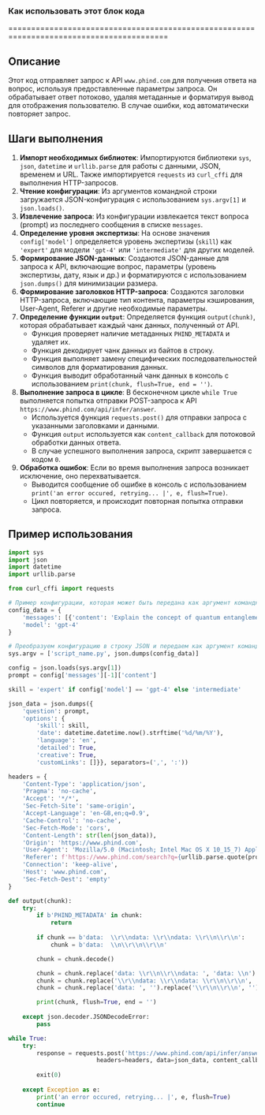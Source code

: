 ### Как использовать этот блок кода
=========================================================================================

Описание
-------------------------
Этот код отправляет запрос к API `www.phind.com` для получения ответа на вопрос, используя предоставленные параметры запроса. Он обрабатывает ответ потоково, удаляя метаданные и форматируя вывод для отображения пользователю. В случае ошибки, код автоматически повторяет запрос.

Шаги выполнения
-------------------------
1. **Импорт необходимых библиотек**: Импортируются библиотеки `sys`, `json`, `datetime` и `urllib.parse` для работы с данными, JSON, временем и URL. Также импортируется `requests` из `curl_cffi` для выполнения HTTP-запросов.
2. **Чтение конфигурации**: Из аргументов командной строки загружается JSON-конфигурация с использованием `sys.argv[1]` и `json.loads()`.
3. **Извлечение запроса**: Из конфигурации извлекается текст вопроса (prompt) из последнего сообщения в списке `messages`.
4. **Определение уровня экспертизы**: На основе значения `config['model']` определяется уровень экспертизы (`skill`) как `'expert'` для модели `'gpt-4'` или `'intermediate'` для других моделей.
5. **Формирование JSON-данных**: Создаются JSON-данные для запроса к API, включающие вопрос, параметры (уровень экспертизы, дату, язык и др.) и форматируются с использованием `json.dumps()` для минимизации размера.
6. **Формирование заголовков HTTP-запроса**: Создаются заголовки HTTP-запроса, включающие тип контента, параметры кэширования, User-Agent, Referer и другие необходимые параметры.
7. **Определение функции `output`**: Определяется функция `output(chunk)`, которая обрабатывает каждый чанк данных, полученный от API.
    - Функция проверяет наличие метаданных `PHIND_METADATA` и удаляет их.
    - Функция декодирует чанк данных из байтов в строку.
    - Функция выполняет замену специфических последовательностей символов для форматирования данных.
    - Функция выводит обработанный чанк данных в консоль с использованием `print(chunk, flush=True, end = '')`.
8. **Выполнение запроса в цикле**: В бесконечном цикле `while True` выполняется попытка отправки POST-запроса к API `https://www.phind.com/api/infer/answer`.
    - Используется функция `requests.post()` для отправки запроса с указанными заголовками и данными.
    - Функция `output` используется как `content_callback` для потоковой обработки данных ответа.
    - В случае успешного выполнения запроса, скрипт завершается с кодом `0`.
9. **Обработка ошибок**: Если во время выполнения запроса возникает исключение, оно перехватывается.
    - Выводится сообщение об ошибке в консоль с использованием `print('an error occured, retrying... |', e, flush=True)`.
    - Цикл повторяется, и происходит повторная попытка отправки запроса.

Пример использования
-------------------------

```python
import sys
import json
import datetime
import urllib.parse

from curl_cffi import requests

# Пример конфигурации, которая может быть передана как аргумент командной строки
config_data = {
    'messages': [{'content': 'Explain the concept of quantum entanglement.'}],
    'model': 'gpt-4'
}

# Преобразуем конфигурацию в строку JSON и передаем как аргумент командной строки
sys.argv = ['script_name.py', json.dumps(config_data)]

config = json.loads(sys.argv[1])
prompt = config['messages'][-1]['content']

skill = 'expert' if config['model'] == 'gpt-4' else 'intermediate'

json_data = json.dumps({
    'question': prompt,
    'options': {
        'skill': skill,
        'date': datetime.datetime.now().strftime('%d/%m/%Y'),
        'language': 'en',
        'detailed': True,
        'creative': True,
        'customLinks': []}}, separators=(',', ':'))

headers = {
    'Content-Type': 'application/json',
    'Pragma': 'no-cache',
    'Accept': '*/*',
    'Sec-Fetch-Site': 'same-origin',
    'Accept-Language': 'en-GB,en;q=0.9',
    'Cache-Control': 'no-cache',
    'Sec-Fetch-Mode': 'cors',
    'Content-Length': str(len(json_data)),
    'Origin': 'https://www.phind.com',
    'User-Agent': 'Mozilla/5.0 (Macintosh; Intel Mac OS X 10_15_7) AppleWebKit/605.1.15 (KHTML, like Gecko) Version/16.4 Safari/605.1.15',
    'Referer': f'https://www.phind.com/search?q={urllib.parse.quote(prompt)}&source=searchbox',
    'Connection': 'keep-alive',
    'Host': 'www.phind.com',
    'Sec-Fetch-Dest': 'empty'
}

def output(chunk):
    try:
        if b'PHIND_METADATA' in chunk:
            return
        
        if chunk == b'data:  \\r\\ndata: \\r\\ndata: \\r\\n\\r\\n':
            chunk = b'data:  \\n\\r\\n\\r\\n'

        chunk = chunk.decode()

        chunk = chunk.replace('data: \\r\\n\\r\\ndata: ', 'data: \\n')
        chunk = chunk.replace('\\r\\ndata: \\r\\ndata: \\r\\n\\r\\n', '\\n\\r\\n\\r\\n')
        chunk = chunk.replace('data: ', '').replace('\\r\\n\\r\\n', '')

        print(chunk, flush=True, end = '')
        
    except json.decoder.JSONDecodeError:
        pass

while True:
    try:
        response = requests.post('https://www.phind.com/api/infer/answer',
                         headers=headers, data=json_data, content_callback=output, timeout=999999, impersonate='safari15_5')
        
        exit(0)
    
    except Exception as e:
        print('an error occured, retrying... |', e, flush=True)
        continue